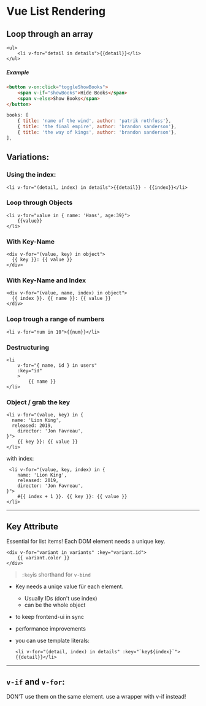 # Vue List Rendering

## Loop through an array

```vue
<ul>
	<li v-for="detail in details">{{detail}}</li>
</ul>	
```

##### Example

```html
<button v-on:click="toggleShowBooks">
	<span v-if="showBooks">Hide Books</span>
	<span v-else>Show Books</span>
</button>
```

```js
books: [
	{ title: 'name of the wind', author: 'patrik rothfuss'},
	{ title: 'the final empire', author: 'brandon sanderson'},
	{ title: 'the way of kings', author: 'brandon sanderson'},
],
```

## Variations:

### Using the index:

```vue
<li v-for="(detail, index) in details">{{detail}} - {{index}}</li>
```

### Loop through Objects

```vue
<li v-for="value in { name: 'Hans', age:39}">
	{{value}}
</li>
```

### With Key-Name

```vue
<div v-for="(value, key) in object">
  {{ key }}: {{ value }}
</div>

```

### With Key-Name and Index

```vue
<div v-for="(value, name, index) in object">
  {{ index }}. {{ name }}: {{ value }}
</div>
```

### Loop trough a range of numbers

```vue
<li v-for="num in 10">{{num}}</li>
```

### Destructuring

```vue
<li
	v-for="{ name, id } in users" 
    :key="id"
	>
		{{ name }}
</li>
```

### Object / grab the key

```vue
<li v-for="(value, key) in { 
  name: 'Lion King', 
  released: 2019,
	director: 'Jon Favreau',
}">
	{{ key }}: {{ value }}
</li>

```

with index:

```vue
 <li v-for="(value, key, index) in { 
 	name: 'Lion King',
	released: 2019,
	director: 'Jon Favreau',
}">
	#{{ index + 1 }}. {{ key }}: {{ value }}
</li>
```



------

## Key Attribute

Essential for list items! Each DOM element needs a unique key.

```vue
<div v-for="variant in variants" :key="variant.id">
	{{ variant.color }}
</div>
```

>  `:key`is shorthand for `v-bind` 

- Key needs a uniqe value für each element.
  - Usually IDs (don't use index)
  - can be the whole object
  
- to keep frontend-ui in sync

- performance improvements

- you can use template literals:

  ```vue
  <li v-for="(detail, index) in details" :key="`key${index}`">{{detail}}</li>
  ```

------

## `v-if` and `v-for`:

DON'T use them on the same element. use a wrapper with v-if instead!

